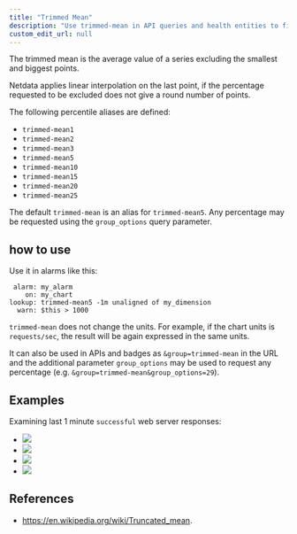 ```yaml
---
title: "Trimmed Mean"
description: "Use trimmed-mean in API queries and health entities to find the average value from a sample, eliminating any unwanted spikes in the returned metrics."
custom_edit_url: null
---
```




The trimmed mean is the average value of a series excluding the smallest and biggest points.

Netdata applies linear interpolation on the last point, if the percentage requested to be excluded does not give a
round number of points.

The following percentile aliases are defined:

- `trimmed-mean1`
- `trimmed-mean2`
- `trimmed-mean3`
- `trimmed-mean5`
- `trimmed-mean10`
- `trimmed-mean15`
- `trimmed-mean20`
- `trimmed-mean25`

The default `trimmed-mean` is an alias for `trimmed-mean5`.
Any percentage may be requested using the `group_options` query parameter.

## how to use

Use it in alarms like this:

```
 alarm: my_alarm
    on: my_chart
lookup: trimmed-mean5 -1m unaligned of my_dimension
  warn: $this > 1000
```

`trimmed-mean` does not change the units. For example, if the chart units is `requests/sec`, the result
will be again expressed in the same units. 

It can also be used in APIs and badges as `&group=trimmed-mean` in the URL and the additional parameter `group_options`
may be used to request any percentage (e.g. `&group=trimmed-mean&group_options=29`).

## Examples

Examining last 1 minute `successful` web server responses:

-   ![](https://registry.my-netdata.io/api/v1/badge.svg?chart=web_log_nginx.response_statuses&options=unaligned&dimensions=success&group=min&after=-60&label=min)
-   ![](https://registry.my-netdata.io/api/v1/badge.svg?chart=web_log_nginx.response_statuses&options=unaligned&dimensions=success&group=average&after=-60&label=average)
-   ![](https://registry.my-netdata.io/api/v1/badge.svg?chart=web_log_nginx.response_statuses&options=unaligned&dimensions=success&group=trimmed-mean5&after=-60&label=trimmed-mean5&value_color=orange)
-   ![](https://registry.my-netdata.io/api/v1/badge.svg?chart=web_log_nginx.response_statuses&options=unaligned&dimensions=success&group=max&after=-60&label=max)

## References

-   <https://en.wikipedia.org/wiki/Truncated_mean>.
